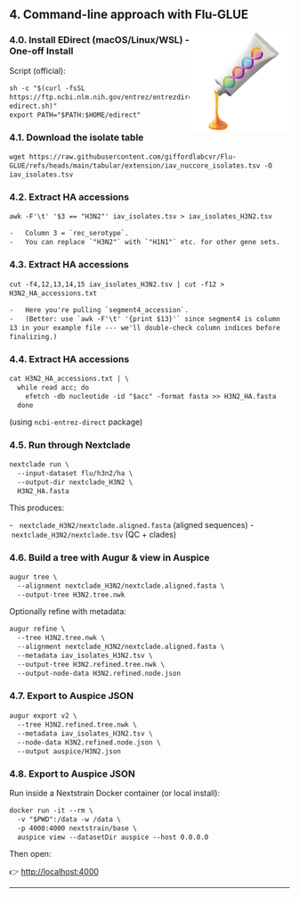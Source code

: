 ## 4. Command-line approach with Flu-GLUE

<img src="../images/glue.png" align="right" alt="" width="180"/>

### 4.0. Install EDirect (macOS/Linux/WSL) - One-off Install 

Script (official):

```
sh -c "$(curl -fsSL https://ftp.ncbi.nlm.nih.gov/entrez/entrezdirect/install-edirect.sh)"
export PATH="$PATH:$HOME/edirect"
```


### 4.1. Download the isolate table

```
wget https://raw.githubusercontent.com/giffordlabcvr/Flu-GLUE/refs/heads/main/tabular/extension/iav_nuccore_isolates.tsv -O iav_isolates.tsv
```

### 4.2. Extract HA accessions

```
awk -F'\t' '$3 == "H3N2"' iav_isolates.tsv > iav_isolates_H3N2.tsv
```
    -   Column 3 = `rec_serotype`.
    -   You can replace `"H3N2"` with `"H1N1"` etc. for other gene sets.

### 4.3. Extract HA accessions

```
cut -f4,12,13,14,15 iav_isolates_H3N2.tsv | cut -f12 > H3N2_HA_accessions.txt
```
    -   Here you're pulling `segment4_accession`.
    -   (Better: use `awk -F'\t' '{print $13}'` since segment4 is column 13 in your example file --- we'll double-check column indices before finalizing.)

      
### 4.4. Extract HA accessions

```
cat H3N2_HA_accessions.txt | \
  while read acc; do
    efetch -db nucleotide -id "$acc" -format fasta >> H3N2_HA.fasta
  done
```

(using `ncbi-entrez-direct` package)

### 4.5. Run through Nextclade

```
nextclade run \
  --input-dataset flu/h3n2/ha \
  --output-dir nextclade_H3N2 \
  H3N2_HA.fasta
```

This produces:

-   `nextclade_H3N2/nextclade.aligned.fasta` (aligned sequences)
-   `nextclade_H3N2/nextclade.tsv` (QC + clades)

### 4.6. Build a tree with Augur & view in Auspice

```
augur tree \
  --alignment nextclade_H3N2/nextclade.aligned.fasta \
  --output-tree H3N2.tree.nwk
```

Optionally refine with metadata:

```
augur refine \
  --tree H3N2.tree.nwk \
  --alignment nextclade_H3N2/nextclade.aligned.fasta \
  --metadata iav_isolates_H3N2.tsv \
  --output-tree H3N2.refined.tree.nwk \
  --output-node-data H3N2.refined.node.json
```

### 4.7. Export to Auspice JSON

```
augur export v2 \
  --tree H3N2.refined.tree.nwk \
  --metadata iav_isolates_H3N2.tsv \
  --node-data H3N2.refined.node.json \
  --output auspice/H3N2.json
```


### 4.8. Export to Auspice JSON

Run inside a Nextstrain Docker container (or local install):

```
docker run -it --rm \
  -v "$PWD":/data -w /data \
  -p 4000:4000 nextstrain/base \
  auspice view --datasetDir auspice --host 0.0.0.0
```

Then open:

👉 <http://localhost:4000>[](http://localhost:4000)

* * * * *
